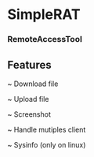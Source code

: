 # SimpleRAT
<h3> RemoteAccessTool </h3>

<h2> Features </h2>

  ~ Download file
  
  ~ Upload file
  
  ~ Screenshot
  
  ~ Handle mutiples client
  
  ~ Sysinfo (only on linux)
  
